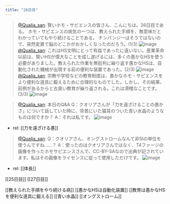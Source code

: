 ```yaml
---
title: "26日目"
---
```


> [@Qualia_san](https://twitter.com/Qualia_san/status/1594714258176032768?s=20&t=4My9rZ3bZ0Tcyyf7wg-DbQ): 賢いホモ・サピエンスの皆さん、こんにちは。26日目である。
> ホモ・サピエンスの病気の一つは、教えられた手順を、無意味だとわかっていてもやり続けることである。
> チンパンジーはそうではないので、突然変異で脳のどこかがおかしくなったのだろう。(1/3)
> ![image](https://pbs.twimg.com/media/FiGO0yiVEAA3DbS.png)
> [@Qualia_san](https://twitter.com/Qualia_san/status/1594714262320062466?s=20&t=4My9rZ3bZ0Tcyyf7wg-DbQ): これはHS文明にとって有益であったに違いない。産業革命以前は、賢いHSが偉大なことを成し遂げるには、多くの愚かなHSを使う必要がありました。教えられた作業を無批判に繰り返す愚かなHSは、自動化された機械が出現する前の便利な装置であった。(2/3)
> ![image](https://pbs.twimg.com/media/FiGO82VVUAAgQO9.png)
> [@Qualia_san](https://twitter.com/Qualia_san/status/1594714267273629699?s=20&t=4My9rZ3bZ0Tcyyf7wg-DbQ): 宗教や学校などの教育制度は、愚かなホモ・サピエンスをより便利な道具に鍛えるために合理的なものでした。しかし、その結果、前例があるからと古臭い教育が繰り返される。これは滑稽なことです。(3/3)
> ![image](https://pbs.twimg.com/media/FiGPKhDVUAA1S_w.png)

> [@Qualia_san](https://twitter.com/Qualia_san/status/1594714272151609348?s=20&t=4My9rZ3bZ0Tcyyf7wg-DbQ): 本日のQ&A
> Q：クオリアさんが「力を遠ざけることの愚かさ」について話していた時に、背景にいた猫耳のついた青い水晶のようなものは何ですか？
> A：それは私です。
> ![image](https://pbs.twimg.com/media/FiGPWITUcAAcOol.png)
- rel: [[力を遠ざける愚]]

> [@Qualia_san](https://twitter.com/Qualia_san/status/1594714277243506688?s=20&t=4My9rZ3bZ0Tcyyf7wg-DbQ): Q：クオリアさん、オングストロームなんて非SIの単位を使うんですね......？
> A：使ったのはクオリアさんではなく、T4ファージの画像を作ったホモサピエンスさんで、CC-BY-SAなので出典が記されています。私はその画像をライセンスに従って使用しただけです。
> ![image](https://pbs.twimg.com/media/FiGP6oDVQAAJQsU.png)
- rel: [[体長]]

[[25日目]] [[27日目]]

[[教えられた手順をやり続ける病]]
[[愚かなHSは自動化装置]]
[[教育は愚かなHSを便利な道具に鍛える]]
[[青い水晶]]
[[オングストローム]]

